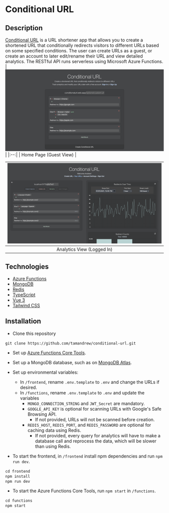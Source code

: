 # Conditional URL

## Description
[Conditional URL](https://conditionalurl.web.app) is a URL shortener app that allows you to create a shortened URL that conditionally redirects visitors to different URLs based on some specified conditions. The user can create URLs as a guest, or create an account to later edit/rename their URL and view detailed analytics. The RESTful API runs serverless using Microsoft Azure Functions.
| ![Home Page](demo.png) | 
|:--:| 
| Home Page (Guest View) |

| ![Analytics View](analytics.png) | 
|:--:| 
| Analytics View (Logged In)|


## Technologies
- [Azure Functions](https://azure.microsoft.com/en-us/products/functions/)
- [MongoDB](https://azure.microsoft.com/en-us/services/cosmos-db/)
- [Redis](https://redis.com/redis-enterprise-cloud/overview/)
- [TypeScript](https://www.typescriptlang.org/download)
- [Vue 3](https://v3.vuejs.org/guide/introduction.html)
- [Tailwind CSS](https://tailwindcss.com/docs/guides/create-react-app)

## Installation
- Clone this repository 
```
git clone https://github.com/tamandrew/conditional-url.git
```
- Set up [Azure Functions Core Tools](https://docs.microsoft.com/en-us/azure/azure-functions/functions-run-local?tabs=windows%2Ccsharp%2Cbash). 
- Set up a MongoDB database, such as on [MongoDB Atlas](https://www.mongodb.com/atlas/database).
- Set up environmental variables:
    - In `/frontend`, rename `.env.template` to `.env` and change the URLs if desired.
    - In `/functions`, rename `.env.template` to `.env` and update the variables
        - `MONGO_CONNECTION_STRING` and `JWT_Secret` are mandatory.
        - `GOOGLE_API_KEY` is optional for scanning URLs with Google's Safe Browsing API. 
            - If not provided, URLs will not be scanned before creation.
        - `REDIS_HOST`, `REDIS_PORT`, and `REDIS_PASSWORD` are optional for caching data using Redis.
            - If not provided, every query for analytics will have to make a database call and reprocess the data, which will be slower than using Redis.

- To start the frontend, in `/frontend` install npm dependencies and run `npm run dev`.
```
cd frontend
npm install
npm run dev
```
- To start the Azure Functions Core Tools, run `npm start` in `/functions`.
```
cd functions
npm start
```

